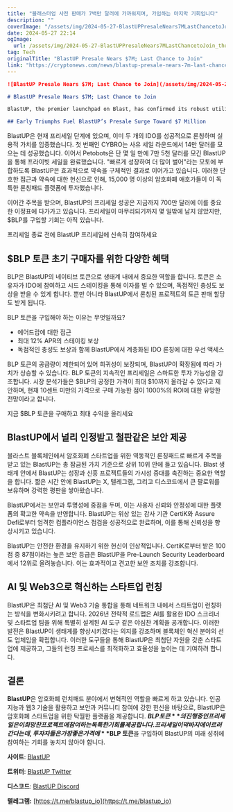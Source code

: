 ```yaml
---
title: "블래스터업 사전 판매가 7백만 달러에 가까워지며, 가입하는 마지막 기회입니다"
description: ""
coverImage: "/assets/img/2024-05-27-BlastUPPresaleNears7MLastChancetoJoin_thumbnail.png"
date: 2024-05-27 22:14
ogImage: 
  url: /assets/img/2024-05-27-BlastUPPresaleNears7MLastChancetoJoin_thumbnail.png
tag: Tech
originalTitle: "BlastUP Presale Nears $7M; Last Chance to Join"
link: "https://cryptonews.com/news/blastup-presale-nears-7m-last-chance-to-join.htm"
---
```



```markdown
![BlastUP Presale Nears $7M; Last Chance to Join](/assets/img/2024-05-27-BlastUPPresaleNears7MLastChancetoJoin_thumbnail.png)

# BlastUP Presale Nears $7M; Last Chance to Join

BlastUP, the premier launchpad on Blast, has confirmed its robust utility by successfully launching its first IDOs. As its presale nears completion, it continues to garner significant attention from crypto enthusiasts. The amount of funds raised so far is approaching 7 million, and BlastUP already boasts a large and passionate community of supporters.

## Early Triumphs Fuel BlastUP’s Presale Surge Toward $7 Million
```

<div class="content-ad"></div>

BlastUP은 현재 프리세일 단계에 있으며, 이미 두 개의 IDO를 성공적으로 론칭하며 실용적 가치를 입증했습니다. 첫 번째인 CYBRO는 사유 세일 라운드에서 14만 달러를 모으는 데 성공했습니다. 이어서 Petobots은 단 몇 일 만에 7만 5천 달러를 모긴 BlastUP을 통해 프라이빗 세일을 완료했습니다. "빠르게 성장하여 더 많이 벌어"라는 모토에 부합하도록 BlastUP은 효과적으로 약속을 구체적인 결과로 이어가고 있습니다. 이러한 단호한 접근과 약속에 대한 헌신으로 인해, 15,000 명 이상의 암호화폐 애호가들이 이 독특한 론칭패드 플랫폼에 투자했습니다. 

이어간 주목을 받으며, BlastUP의 프리세일 성공은 지금까지 700만 달러에 이를 중요한 이정표에 다가가고 있습니다. 프리세일이 마무리되기까지 몇 일밖에 남지 않았지만, $BLP를 구입할 기회는 아직 있습니다.

프리세일 종료 전에 BlastUP 프리세일에 신속히 참여하세요

## $BLP 토큰 초기 구매자를 위한 다양한 혜택

<div class="content-ad"></div>

BLP은 BlastUP의 네이티브 토큰으로 생태계 내에서 중요한 역할을 합니다. 토큰은 소유자가 IDO에 참여하고 시드 스테이킹을 통해 이자를 벌 수 있으며, 독점적인 충성도 보상을 받을 수 있게 합니다. 뿐만 아니라 BlastUP에서 론칭된 프로젝트의 토큰 판매 할당도 받게 됩니다.

BLP 토큰을 구입해야 하는 이유는 무엇일까요?

- 에어드랍에 대한 접근
- 최대 12% APR의 스테이킹 보상
- 독점적인 충성도 보상과 함께 BlastUP에서 계층화된 IDO 론칭에 대한 우선 액세스

BLP 토큰의 공급량이 제한되어 있어 희귀성이 보장되며, BlastUP이 확장됨에 따라 가치가 상승할 수 있습니다. BLP 토큰의 지속적인 프리세일은 스마트한 투자 가능성을 강조합니다. 시장 분석가들은 $BLP의 공정한 가격이 최대 $10까지 올라갈 수 있다고 제안하며, 현재 10센트 미만의 가격으로 구매 가능한 점이 1000%의 ROI에 대한 유망한 전망이라고 합니다.

<div class="content-ad"></div>

지금 $BLP 토큰을 구매하고 최대 수익을 올리세요

## BlastUP에서 널리 인정받고 철판같은 보안 제공

블라스트 블록체인에서 암호화폐 스타트업을 위한 역동적인 론칭패드로 빠르게 주목을 받고 있는 BlastUP는 총 잠금된 가치 기준으로 상위 10위 안에 들고 있습니다. Blast 생태계 안에서 BlastUP는 성장과 신흥 프로젝트들의 가시성 증대를 촉진하는 중요한 역할을 합니다. 짧은 시간 안에 BlastUP는 X, 텔레그램, 그리고 디스코드에서 큰 팔로워를 보유하며 강력한 평판을 쌓아왔습니다.

BlastUP에서는 보안과 투명성에 중점을 두며, 이는 사용자 신뢰와 안정성에 대한 플랫폼의 확고한 약속을 반영합니다. BlastUP는 위상 있는 감사 기관 CertiK와 Assure Defi로부터 엄격한 컴플라이언스 점검을 성공적으로 완료하며, 이를 통해 신뢰성을 향상시키고 있습니다.

<div class="content-ad"></div>

BlastUP는 안전한 환경을 유지하기 위한 헌신이 인상적입니다. CertiK로부터 받은 100점 중 87점이라는 높은 보안 등급은 BlastUP을 Pre-Launch Security Leaderboard에서 12위로 올려놓습니다. 이는 효과적이고 견고한 보안 조치를 강조합니다.

## AI 및 Web3으로 혁신하는 스타트업 런칭

BlastUP은 최첨단 AI 및 Web3 기술 통합을 통해 네트워크 내에서 스타트업이 런칭하는 방식을 변화시키려고 합니다. 2026년 전략적 로드맵은 AI를 활용한 IDO 스크리너 및 스타트업 팀을 위해 특별히 설계된 AI 도구 같은 야심찬 계획을 공개합니다. 이러한 발전은 BlastUP이 생태계를 향상시키겠다는 의지를 강조하며 블록체인 혁신 분야의 선도 업체임을 확립합니다. 이러한 도구들을 통해 BlastUP은 최첨단 자원을 갖춘 스타트업에 제공하고, 그들의 런칭 프로세스를 최적화하고 효율성을 높이는 데 기여하려 합니다.

## 결론

<div class="content-ad"></div>

**BlastUP**은 암호화폐 런치패드 분야에서 변혁적인 역할을 빠르게 하고 있습니다. 인공지능과 웹3 기술을 활용하고 보안과 커뮤니티 참여에 강한 헌신을 바탕으로, BlastUP은 암호화폐 스타트업을 위한 탁월한 플랫폼을 제공합니다. **$BLP 토큰**의 진행 중인 프리세일은 이 희망찬 프로젝트에 참여하는 독특한 기회를 제공합니다. 프리세일이 막바지에 이르러간다는데, 투자자들은 가장 좋은 가격에 **$BLP 토큰**을 구입하여 BlastUP의 미래 성취에 참여하는 기회를 놓치지 않아야 합니다.

**사이트**: [BlastUP](https://blastup.io/)

**트위터**: [BlastUP Twitter](https://twitter.com/Blastup_io)

**디스코드**: [BlastUP Discord](https://discord.gg/5Kc3nDhqVW)

<div class="content-ad"></div>

**텔레그램:** [https://t.me/blastup_io](https://t.me/blastup_io)